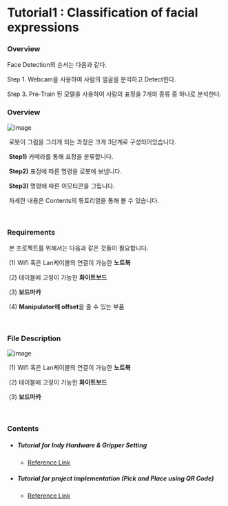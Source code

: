 

# Tutorial1 : Classification of facial expressions

### Overview
Face Detection의 순서는 다음과 같다.

Step 1. Webcam을 사용하여 사람의 얼굴을 분석하고 Detect한다.

Step 3. Pre-Train 된 모델을 사용하여 사람의 표정을 7개의 종류 중 하나로 분석한다.


### Overview
![image](https://user-images.githubusercontent.com/84506968/176113683-1203b68f-0ffd-4453-8deb-4568e05cae64.png)

 ​	로봇이 그림을 그리게 되는 과정은 크게 3단계로 구성되어있습니다.

 ​	**Step1)** 카메라를 통해 표정을 분류합니다.

 ​	**Step2)** 표정에 따른 명령을 로봇에 보냅니다.

 ​	**Step3)** 명령에 따른 이모티콘을 그립니다.

 ​	자세한 내용은 Contents의 튜토리얼을 통해 볼 수 있습니다.

<br/>

### Requirements
​	본 프로젝트를 위해서는 다음과 같은 것들이 필요합니다.

​	(1) Wifi 혹은 Lan케이블의 연결이 가능한 **노트북**

​	(2) 테이블에 고정이 가능한 **화이트보드**

​	(3) **보드마카**

​	(4) **Manipulator에 offset**을 줄 수 있는 부품 

<br/>

### File Description

![image](https://user-images.githubusercontent.com/84506968/176116697-aed4abe5-020c-4aaf-9a3e-ae9c0b08745f.png)

​	(1) Wifi 혹은 Lan케이블의 연결이 가능한 **노트북**

​	(2) 테이블에 고정이 가능한 **화이트보드**

​	(3) **보드마카**

<br/>

### Contents
* ##### Tutorial for Indy Hardware & Gripper Setting
  * [Reference Link](https://github.com/Yjinsu/Digital_Twin_and_Automation/blob/main/Project%232/md_files/Tutorial%20-%20Manipulator%20INDY-10%20%26%20Gripper%20VGC10.md)


* ##### Tutorial for project implementation (Pick and Place using QR Code)
  * [Reference Link](https://github.com/Yjinsu/Digital_Twin_and_Automation/blob/main/Project%232/md_files/Tutorial%20-%20%EC%9A%B0%ED%8E%B8%20%EB%B6%84%EB%A5%98%20%EA%B3%B5%EC%A0%95%20(Pick%20%26%20Place%20using%20QR%20Code).md)

